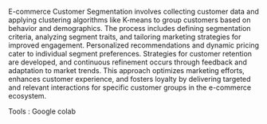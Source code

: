 E-commerce Customer Segmentation involves
collecting customer data and applying clustering
algorithms like K-means to group customers based
on behavior and demographics. The process includes
defining segmentation criteria, analyzing segment
traits, and tailoring marketing strategies for
improved engagement. Personalized
recommendations and dynamic pricing cater to
individual segment preferences. Strategies for
customer retention are developed, and continuous
refinement occurs through feedback and adaptation
to market trends. This approach optimizes
marketing efforts, enhances customer experience,
and fosters loyalty by delivering targeted and
relevant interactions for specific customer groups in
the e-commerce ecosystem.

Tools : Google colab
